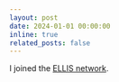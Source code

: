 ```yaml
---
layout: post
date: 2024-01-01 00:00:00
inline: true
related_posts: false
---
```


I joined the <a href="https://ellis.eu/" rel="noopener" target="_blank">ELLIS network</a>.
